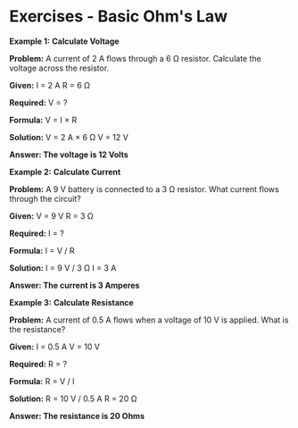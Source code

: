 # Exercises - Basic Ohm's Law

**Example 1:** **Calculate Voltage**

<div class="example">
    <p><strong>Problem:</strong> A current of 2 A flows through a 6 Ω resistor. Calculate the voltage across the resistor.</p>
                        
<div class="calculation">
<strong>Given:</strong>
I = 2 A
R = 6 Ω

<strong>Required:</strong>
V = ?

<strong>Formula:</strong>
V = I × R

<strong>Solution:</strong>
V = 2 A × 6 Ω
V = 12 V

<strong>Answer: The voltage is 12 Volts</strong>
</div>
</div>

**Example 2:** **Calculate Current**

<div class="example">
    <p><strong>Problem:</strong> A 9 V battery is connected to a 3 Ω resistor. What current flows through the circuit?</p>
                        
<div class="calculation">
<strong>Given:</strong>
V = 9 V
R = 3 Ω

<strong>Required:</strong>
I = ?

<strong>Formula:</strong>
I = V / R

<strong>Solution:</strong>
I = 9 V / 3 Ω
I = 3 A

<strong>Answer: The current is 3 Amperes</strong>
                        </div>
                    </div>

**Example 3:** **Calculate Resistance**
                    
<div class="example">
    <p><strong>Problem:</strong> A current of 0.5 A flows when a voltage of 10 V is applied. What is the resistance?</p>
                        
<div class="calculation">
<strong>Given:</strong>
I = 0.5 A
V = 10 V

<strong>Required:</strong>
R = ?

<strong>Formula:</strong>
R = V / I

<strong>Solution:</strong>
R = 10 V / 0.5 A
R = 20 Ω

<strong>Answer: The resistance is 20 Ohms</strong>
                        </div>
</div>